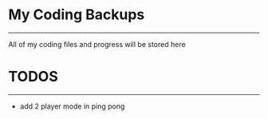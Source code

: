 # My Coding Backups
___
All of my coding files and progress will be stored here

# TODOS
___

* add 2 player mode in ping pong

